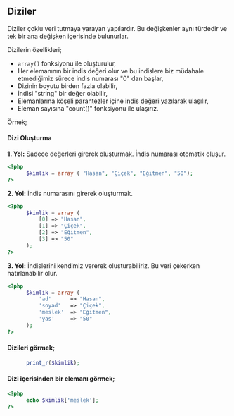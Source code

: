 ## Diziler

Diziler çoklu veri tutmaya yarayan yapılardır. Bu değişkenler aynı türdedir ve tek bir ana değişken içerisinde bulunurlar.

Dizilerin özellikleri;
- `array()` fonksiyonu ile oluşturulur,
- Her elemanının bir indis değeri olur ve bu indislere biz müdahale etmediğimiz sürece indis numarası "0" dan başlar,
- Dizinin boyutu birden fazla olabilir,
- İndisi "string" bir değer olabilir,
- Elemanlarına köşeli parantezler içine indis değeri yazılarak ulaşılır,
- Eleman sayısına "count()" fonksiyonu ile ulaşırız.

Örnek;

#### Dizi Oluşturma

**1. Yol:** Sadece değerleri girerek oluşturmak. İndis numarası otomatik oluşur.

```php
<?php
      $kimlik = array ( "Hasan", "Çiçek", "Eğitmen", "50");
?>
```

**2. Yol:** İndis numarasını girerek oluşturmak.

```php
<?php
      $kimlik = array (
          [0] => "Hasan",
          [1] => "Çiçek",
          [2] => "Eğitmen",
          [3] => "50"
      );
?>
```

**3. Yol:** İndislerini kendimiz vererek oluşturabiliriz. Bu veri çekerken hatırlanabilir olur.

```php
<?php
      $kimlik = array (
          'ad'      => "Hasan",
          'soyad'   => "Çiçek",
          'meslek'  => "Eğitmen",
          'yas'     => "50"
      );
?>
```

#### Dizileri görmek;
```php
      print_r($kimlik);
```

#### Dizi içerisinden bir elemanı görmek;
```php
<?php
      echo $kimlik['meslek'];
?>
```

